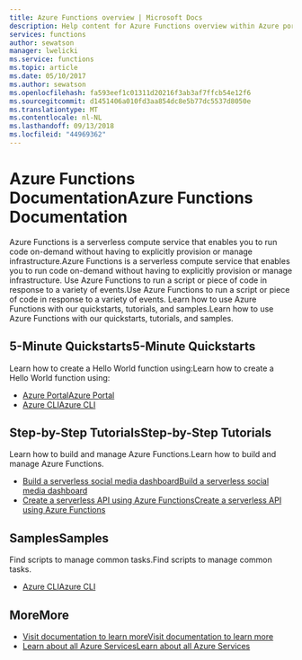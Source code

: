 ```yaml
---
title: Azure Functions overview | Microsoft Docs
description: Help content for Azure Functions overview within Azure portal
services: functions
author: sewatson
manager: lwelicki
ms.service: functions
ms.topic: article
ms.date: 05/10/2017
ms.author: sewatson
ms.openlocfilehash: fa593eef1c01311d20216f3ab3af7ffcb54e12f6
ms.sourcegitcommit: d1451406a010fd3aa854dc8e5b77dc5537d8050e
ms.translationtype: MT
ms.contentlocale: nl-NL
ms.lasthandoff: 09/13/2018
ms.locfileid: "44969362"
---
```

# <a name="azure-functions-documentation"></a><span data-ttu-id="cbf37-103">Azure Functions Documentation</span><span class="sxs-lookup"><span data-stu-id="cbf37-103">Azure Functions Documentation</span></span>

<span data-ttu-id="cbf37-104">Azure Functions is a serverless compute service that enables you to run code on-demand without having to explicitly provision or manage infrastructure.</span><span class="sxs-lookup"><span data-stu-id="cbf37-104">Azure Functions is a serverless compute service that enables you to run code on-demand without having to explicitly provision or manage infrastructure.</span></span> <span data-ttu-id="cbf37-105">Use Azure Functions to run a script or piece of code in response to a variety of events.</span><span class="sxs-lookup"><span data-stu-id="cbf37-105">Use Azure Functions to run a script or piece of code in response to a variety of events.</span></span> <span data-ttu-id="cbf37-106">Learn how to use Azure Functions with our quickstarts, tutorials, and samples.</span><span class="sxs-lookup"><span data-stu-id="cbf37-106">Learn how to use Azure Functions with our quickstarts, tutorials, and samples.</span></span>

## <a name="5-minute-quickstarts"></a><span data-ttu-id="cbf37-107">5-Minute Quickstarts</span><span class="sxs-lookup"><span data-stu-id="cbf37-107">5-Minute Quickstarts</span></span>

<span data-ttu-id="cbf37-108">Learn how to create a Hello World function using:</span><span class="sxs-lookup"><span data-stu-id="cbf37-108">Learn how to create a Hello World function using:</span></span>

- [<span data-ttu-id="cbf37-109">Azure Portal</span><span class="sxs-lookup"><span data-stu-id="cbf37-109">Azure Portal</span></span>](/azure/azure-functions/functions-create-first-azure-function)
- [<span data-ttu-id="cbf37-110">Azure CLI</span><span class="sxs-lookup"><span data-stu-id="cbf37-110">Azure CLI</span></span>](/azure/azure-functions/functions-create-first-azure-function-azure-cli)

## <a name="step-by-step-tutorials"></a><span data-ttu-id="cbf37-111">Step-by-Step Tutorials</span><span class="sxs-lookup"><span data-stu-id="cbf37-111">Step-by-Step Tutorials</span></span>

<span data-ttu-id="cbf37-112">Learn how to build and manage Azure Functions.</span><span class="sxs-lookup"><span data-stu-id="cbf37-112">Learn how to build and manage Azure Functions.</span></span>

- [<span data-ttu-id="cbf37-113">Build a serverless social media dashboard</span><span class="sxs-lookup"><span data-stu-id="cbf37-113">Build a serverless social media dashboard</span></span>](/azure/azure-functions/functions-twitter-email)
- [<span data-ttu-id="cbf37-114">Create a serverless API using Azure Functions</span><span class="sxs-lookup"><span data-stu-id="cbf37-114">Create a serverless API using Azure Functions</span></span>](/azure/azure-functions/functions-create-serverless-api)

## <a name="samples"></a><span data-ttu-id="cbf37-115">Samples</span><span class="sxs-lookup"><span data-stu-id="cbf37-115">Samples</span></span>

<span data-ttu-id="cbf37-116">Find scripts to manage common tasks.</span><span class="sxs-lookup"><span data-stu-id="cbf37-116">Find scripts to manage common tasks.</span></span>

- [<span data-ttu-id="cbf37-117">Azure CLI</span><span class="sxs-lookup"><span data-stu-id="cbf37-117">Azure CLI</span></span>](/azure/azure-functions/functions-cli-samples)

## <a name="more"></a><span data-ttu-id="cbf37-118">More</span><span class="sxs-lookup"><span data-stu-id="cbf37-118">More</span></span>

- [<span data-ttu-id="cbf37-119">Visit documentation to learn more</span><span class="sxs-lookup"><span data-stu-id="cbf37-119">Visit documentation to learn more</span></span>](/azure/app-functions/index)
- [<span data-ttu-id="cbf37-120">Learn about all Azure Services</span><span class="sxs-lookup"><span data-stu-id="cbf37-120">Learn about all Azure Services</span></span>](https://aka.ms/j3wr7y)
